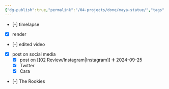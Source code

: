 ```yaml
---
{"dg-publish":true,"permalink":"/04-projects/done/maya-statue/","tags":["project"],"noteIcon":"","created":"2025-01-21T01:20:16.885+10:00","updated":"2025-01-31T13:49:07.847+10:00"}
---
```



- [-] timelapse
- [x] render
- [-] edited video
- [x] post on social media
    - [x] post on [[02 Review/Instagram\|Instagram]] ➕ 2024-09-25 
	- [x] Twitter
	- [x] Cara
- [-] The Rookies
